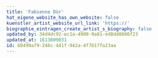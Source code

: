 ```yaml
---
title: 'Fabienne Dür'
hat_eigene_website_has_own_website: false
kuenstler_artist_website_url_link: 'https://'
biographie_eintragen_create_artist_s_biography: false
updated_by: 34d4dc92-ec1a-4900-9a81-ed8dd8606f23
updated_at: 1613809031
id: 60499a79-246c-441f-942a-4f7617fa23aa
---
```

